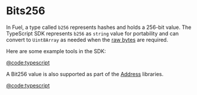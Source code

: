 # Bits256

In Fuel, a type called `b256` represents hashes and holds a 256-bit value. The TypeScript SDK represents `b256` as `string` value for portability and can convert to `Uint8Array` as needed when the [raw bytes](./bytes32.md) are required.

Here are some example tools in the SDK:

[@code:typescript](./packages/fuel-gauge/src/doc-examples.test.ts#typedoc:b256)

A Bit256 value is also supported as part of the [Address](./address.md) libraries.

[@code:typescript](./packages/fuel-gauge/src/doc-examples.test.ts#typedoc:Address-b256)
